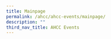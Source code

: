 ```yaml
---
title: Mainpage
permalink: /ahcc/ahcc-events/mainpage/
description: ""
third_nav_title: AHCC Events
---
```

